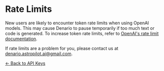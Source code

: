 # Rate Limits

New users are likely to encounter token rate limits when using OpenAI models. This may cause Denario to pause temporarily if too much text or code is generated. To increase token rate limits, refer to [OpenAI's rate limit documentation](https://platform.openai.com/docs/guides/rate-limits).

If rate limits are a problem for you, please contact us at [denario.astropilot.ai@gmail.com](mailto:denario.astropilot.ai@gmail.com).

[← Back to API Keys](apikeys.md)
